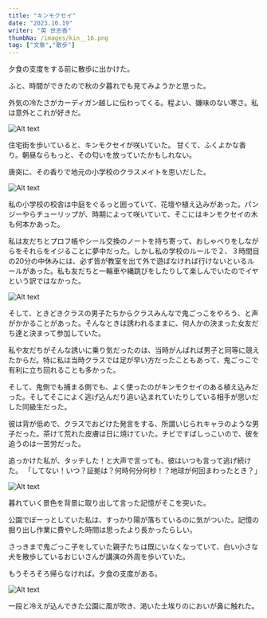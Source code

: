 ```yaml
---
title: "キンモクセイ"
date: "2023.10.19"
writer: "英 世志香"
thumbNa: /images/kin__16.png
tag: ["文章","散歩"]
---
```



夕食の支度をする前に散歩に出かけた。

ふと、時間ができたので秋の夕暮れでも見てみようかと思った。

外気の冷たさがカーディガン越しに伝わってくる。程よい、嫌味のない寒さ。私は意外とこれが好きだ。

![Alt text](/images/kin__16.png)

住宅街を歩いていると、キンモクセイが咲いていた。
甘くて、ふくよかな香り。朝昼ならもっと、その匂いを放っていたかもしれない。

唐突に、その香りで地元の小学校のクラスメイトを思いだした。

![Alt text](/images/kin__22.png)

私の小学校の校舎は中庭をぐるっと囲っていて、花壇や植え込みがあった。パンジーやらチューリップが、時期によって咲いていて、そこにはキンモクセイの木も何本かあった。

私は友だちとプロフ帳やシール交換のノートを持ち寄って、おしゃべりをしながらをそれらをイジることに夢中だった。しかし私の学校のルールで２、３時間目の20分の中休みには、必ず皆が教室を出て外で遊ばなければ行けないといるルールがあった。私も友だちと一輪車や縄跳びをしたりして楽しんでいたのでイヤという訳ではなかった。

![Alt text](/images/kin__23.png)

そして、ときどきクラスの男子たちからクラスみんなで鬼ごっこをやろう、と声がかかることがあった。そんなときは誘われるままに、何人かの決まった女友だち達と決まって参加していた。

私や友だちがそんな誘いに乗り気だったのは、当時がんばれば男子と同等に競えたからだ。特に私は当時クラスでは足が早い方だったこともあって、鬼ごっこで有利に立ち回れることも多かった。

そして、鬼側でも捕まる側でも、よく使ったのがキンモクセイのある植え込みだった。そしてそこによく逃げ込んだり追い込まれていたりしている相手が思いだした同級生だった。

彼は背が低めで、クラスでおどけた発言をする、所謂いじられキャラのような男子だった。茶けて荒れた皮膚は日に焼けていた。チビですばしっこいので、彼を追うのは一苦労だった。

追っかけた私が、タッチした！と大声で言っても、彼はいつも言って逃げ続けた。
「してない！いつ？証拠は？何時何分何秒！？地球が何回まわったとき？」

![Alt text](/images/kin__23.png)

暮れていく景色を背景に取り出して言った記憶がそこを突いた。

公園でぼーっとしていた私は、すっかり陽が落ちているのに気がついた。記憶の掘り出し作業に費やした時間は思ったより長かったらしい。

さっきまで鬼ごっこ子をしていた親子たちは既にいなくなっていて、白い小さな犬を散歩しているおじいさんが講演の外周を歩いていた。

もうそろそろ帰らなければ。夕食の支度がある。

![Alt text](/images/kin__27.png)

一段と冷えが込んできた公園に風が吹き、渇いた土埃りのにおいが鼻に触れた。

<!--
のおてんば、やんちゃ具合いは度を越していたような気がする。1限と2限の間の、ごく短い10分間の休み時間でさえも、鬼ごっこや一輪車、ドッジボールまでどんな遊びでも全力で楽めるし、しかもその後また教室に全力ではしって帰ってくることが出来るのだから、体力やら行動力やら、それは今思えば、驚きとか関心を超えて理解できない動きだと思う。
-->



